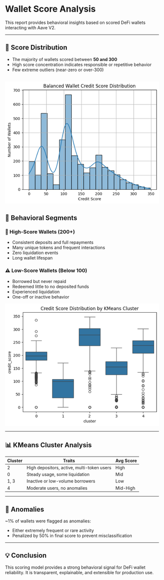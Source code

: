 # Wallet Score Analysis

This report provides behavioral insights based on scored DeFi wallets interacting with Aave V2.

---

## 🔢 Score Distribution

- The majority of wallets scored between **50 and 300**
- High score concentration indicates responsible or repetitive behavior
- Few extreme outliers (near-zero or over-300)

 ![alt text](histogram.png)
---

## 🧠 Behavioral Segments

### 🎯 High-Score Wallets (200+)
- Consistent deposits and full repayments
- Many unique tokens and frequent interactions
- Zero liquidation events
- Long wallet lifespan

### ⚠️ Low-Score Wallets (Below 100)
- Borrowed but never repaid
- Redeemed little to no deposited funds
- Experienced liquidation
- One-off or inactive behavior
  
![alt text](box_plot.png)

---

## 📊 KMeans Cluster Analysis

| Cluster | Traits                                      | Avg Score |
|---------|---------------------------------------------|-----------|
| 2       | High depositors, active, multi-token users  | High      |
| 0       | Steady usage, some liquidation              | Mid       |
| 1, 3    | Inactive or low-volume borrowers            | Low       |
| 4       | Moderate users, no anomalies                | Mid-High  |

 
---

## 🧪 Anomalies

~1% of wallets were flagged as anomalies:
- Either extremely frequent or rare activity
- Penalized by 50% in final score to prevent misclassification

---

## 💡 Conclusion

This scoring model provides a strong behavioral signal for DeFi wallet reliability. It is transparent, explainable, and extensible for production use.



